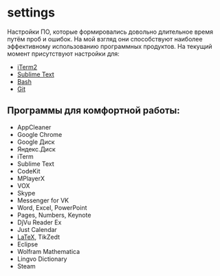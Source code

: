 # settings

Настройки ПО, которые формировались довольно длительное время путём проб и ошибок.
На мой взгляд они способствуют наиболее эффективному использованию программных продуктов.
На текущий момент присутствуют настройки для:
- [iTerm2](https://github.com/noggatur/settings/blob/master/com.googlecode.iterm2.plist)
- [Sublime Text](https://github.com/noggatur/settings/blob/master/Preferences.sublime-settings)
- [Bash](https://github.com/noggatur/settings/blob/master/.bash_profile)
- [Git](https://github.com/noggatur/settings/blob/master/.gitconfig)

## Программы для комфортной работы:
- AppCleaner
- Google Chrome
- Google Диск
- Яндекс.Диск
- iTerm
- Sublime Text
- CodeKit
- MPlayerX
- VOX
- Skype
- Messenger for VK
- Word, Excel, PowerPoint
- Pages, Numbers, Keynote
- DjVu Reader Ex
- Just Calendar
- [LaTeX](https://aseev.im/kak-pravilno-ustanovit-latex-na-mac-os-x-el-capitan/), TikZedt
- Eclipse
- Wolfram Mathematica
- Lingvo Dictionary
- Steam